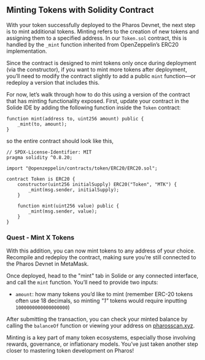 ## Minting Tokens with Solidity Contract

With your token successfully deployed to the Pharos Devnet, the next step is to mint additional tokens. Minting refers to the creation of new tokens and assigning them to a specified address. In our `Token.sol` contract, this is handled by the `_mint` function inherited from OpenZeppelin’s ERC20 implementation.

Since the contract is designed to mint tokens only once during deployment (via the constructor), if you want to mint more tokens after deployment, you’ll need to modify the contract slightly to add a public `mint` function—or redeploy a version that includes this.

For now, let’s walk through how to do this using a version of the contract that has minting functionality exposed. First, update your contract in the Solide IDE by adding the following function inside the `Token` contract:

```solidity
function mint(address to, uint256 amount) public {
    _mint(to, amount);
}
```

so the entire contract should look like this,

```solidity
// SPDX-License-Identifier: MIT
pragma solidity ^0.8.20;

import "@openzeppelin/contracts/token/ERC20/ERC20.sol";

contract Token is ERC20 {
    constructor(uint256 initialSupply) ERC20("Token", "MTK") {
        _mint(msg.sender, initialSupply);
    }

    function mint(uint256 value) public {
        _mint(msg.sender, value);
    }
}
```

### Quest - Mint X Tokens

With this addition, you can now mint tokens to any address of your choice. Recompile and redeploy the contract, making sure you’re still connected to the Pharos Devnet in MetaMask.

Once deployed, head to the "mint" tab in Solide or any connected interface, and call the `mint` function. You’ll need to provide two inputs:
- `amount`: how many tokens you’d like to mint (remember ERC-20 tokens often use 18 decimals, so minting *"1"* tokens would require inputting `1000000000000000000`)

After submitting the transaction, you can check your minted balance by calling the `balanceOf` function or viewing your address on [pharosscan.xyz](https://pharosscan.xyz).

Minting is a key part of many token ecosystems, especially those involving rewards, governance, or inflationary models. You’ve just taken another step closer to mastering token development on Pharos!